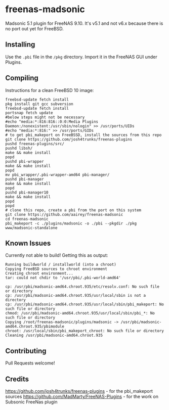 # freenas-madsonic
Madsonic 5.1 plugin for FreeNAS 9.10.
It's v5.1 and not v6.x because there is no port out yet for FreeBSD.
## Installing
Use the `.pbi` file in the `/pkg` directory.
Import it in the FreeNAS GUI under Plugins.
## Compiling
Instructions for a clean FreeBSD 10 image:
```
freebsd-update fetch install
pkg install git gcc subversion
freebsd-update fetch install
portsnap fetch update
#below steps might not be necessary
#echo "media:*:816:816::0:0:Media Plugins Daemon:/nonexistent:/usr/sbin/nologin" >> /usr/ports/UIDs
#echo "media:*:816:" >> /usr/ports/GIDs
# to get pbi_makeport on FreeBSSD, install the sources from this repo
git clone https://github.com/josh4trunks/freenas-plugins
pushd freenas-plugins/src/
pushd libsh/
make && make install
popd
pushd pbi-wrapper
make && make install
popd
mv pbi_wrapper/.pbi-wrapper-amd64 pbi-manager/
pushd pbi-manager
make && make install
popd
pushd pbi-manager10
make && make install
popd
popd
# clone this repo, create a pbi from the port on this system
git clone https://github.com/aairey/freenas-madsonic
cd freenas-madsonic
pbi_makeport -c ./plugins/madsonic -o ./pbi --pkgdir ./pkg www/madsonic-standalone

```
## Known Issues
Currently not able to build!
Getting this as output:
```
Running buildworld / installworld (into a chroot)
Copying FreeBSD sources to chroot environment
Creating chroot environment...
tar: could not chdir to '/usr/pbi/.pbi-world-amd64'

cp: /usr/pbi/madsonic-amd64.chroot.935/etc/resolv.conf: No such file or directory
cp: /usr/pbi/madsonic-amd64.chroot.935/usr/local/sbin is not a directory
cp: /usr/pbi/madsonic-amd64.chroot.935/usr/local/sbin/pbi_makeport: No such file or directory
chmod: /usr/pbi/madsonic-amd64.chroot.935/usr/local/sbin/pbi_*: No such file or directory
Copying /root/freenas-madsonic/plugins/madsonic -> /usr/pbi/madsonic-amd64.chroot.935/pbimodule
chroot: /usr/local/sbin/pbi_makeport_chroot: No such file or directory
Cleaning /usr/pbi/madsonic-amd64.chroot.935

```

## Contributing
Pull Requests welcome!

## Credits
https://github.com/josh4trunks/freenas-plugins - for the pbi_makeport sources
https://github.com/MadMarty/FreeNAS-Plugins - for the work on Subsonic FreeNas plugin

